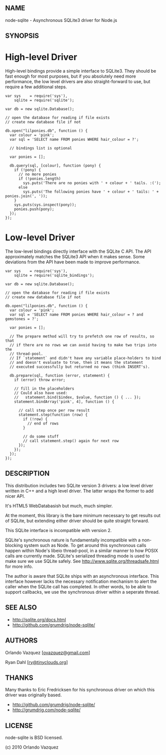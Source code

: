 NAME
----

node-sqlite - Asynchronous SQLite3 driver for Node.js

SYNOPSIS
--------

High-level Driver
=================

High-level bindings provide a simple interface to SQLite3. They should be
fast enough for most purposes, but if you absolutely need more performance,
the low level drivers are also straight-forward to use, but require a few
additional steps.

    var sys    = require('sys'),
        sqlite = require('sqlite');

    var db = new sqlite.Database();

    // open the database for reading if file exists
    // create new database file if not

    db.open("lilponies.db", function () {
      var colour = 'pink';
      var sql = 'SELECT name FROM ponies WHERE hair_colour = ?';

      // bindings list is optional

      var ponies = [];

      db.query(sql, [colour], function (pony) {
        if (!pony) {
          // no more ponies
          if (!ponies.length)
            sys.puts('There are no ponies with ' + colour + ' tails. :(');
          else
            sys.puts('The following ponies have ' + colour + ' tails: ' + ponies.join(', '));
        }
        sys.puts(sys.inspect(pony));
        ponies.push(pony);
      });
    });

Low-level Driver
================

The low-level bindings directly interface with the SQLite C API. The API
approximately matches the SQLite3 API when it makes sense. Some deviations
from the API have been made to improve performance.

    var sys    = require('sys'),
        sqlite = require('sqlite_bindings');

    var db = new sqlite.Database();

    // open the database for reading if file exists
    // create new database file if not

    db.open("lilponies.db", function () {
      var colour = 'pink';
      var sql = 'SELECT name FROM ponies WHERE hair_colour = ? and gemstones = ?';

      var ponies = [];

      // The prepare method will try to prefetch one row of results, so that
      // if there are no rows we can avoid having to make two trips into the
      // thread-pool.
      // If `statement` and didn't have any variable place-holders to bind
      // and doesn't evaluate to true, then it means the statement
      // executed successfully but returned no rows (think INSERT's).

      db.prepare(sql, function (error, statement) {
        if (error) throw error;

        // fill in the placeholders
        // Could also have used:
        //   statement.bind($index, $value, function () { ... });
        statement.bindArray('pink', 4], function () {

          // call step once per row result
          statement.step(function (row) {
            if (!row) {
              // end of rows
            }

            // do some stuff
            // call statement.step() again for next row
          });
        });
      });
    });


DESCRIPTION
-----------

This distribution includes two SQLite version 3 drivers: a low level driver
written in C++ and a high level driver. The latter wraps the former to add
nicer API.

It's HTML5 WebDatabasish but much, much simpler.

At the moment, this library is the bare minimum necessary to get results out
of SQLite, but extending either driver should be quite straight forward.

This SQLite interface is incompatible with version 2.

SQLite's synchronous nature is fundamentally incompatible with a non-blocking
system such as Node. To get around this synchronous calls happen within Node's
libeio thread-pool, in a similar manner to how POSIX calls are currently made.
SQLite's serialized threading mode is used to make sure we use SQLite safely.
See http://www.sqlite.org/threadsafe.html for more info.

The author is aware that SQLite ships with an asynchronous interface. This
interface however lacks the necessary notification mechanism to alert the
caller when the SQLite call has completed. In other words, to be able to
support callbacks, we use the synchronous driver within a seperate thread.

SEE ALSO
--------

* http://sqlite.org/docs.html
* http://github.com/grumdrig/node-sqlite/

AUTHORS
-------

Orlando Vazquez [ovazquez@gmail.com]

Ryan Dahl [ry@tinyclouds.org]

THANKS
------

Many thanks to Eric Fredricksen for his synchronous driver on which this
driver was originally based.

* http://github.com/grumdrig/node-sqlite/
* http://grumdrig.com/node-sqlite/

LICENSE
-------

node-sqlite is BSD licensed.

(c) 2010 Orlando Vazquez
